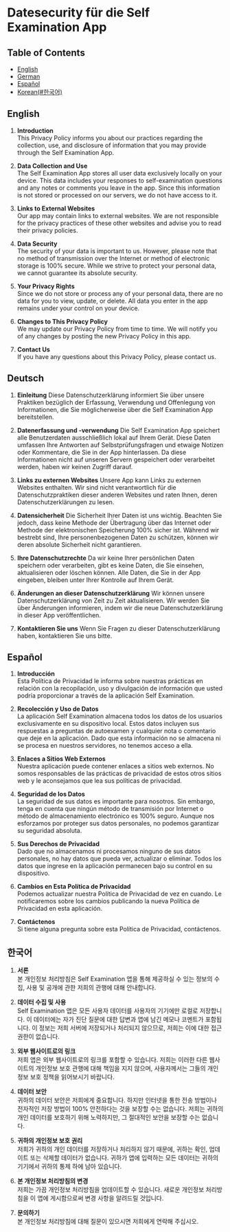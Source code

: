 # Datesecurity für die Self Examination App

## Table of Contents

- [English](#English)
- [German](#Deutsch)
- [Español](#Español)
- [Korean(#한국어)](#한국어)

## English
1. **Introduction**  
   This Privacy Policy informs you about our practices regarding the collection, use, and disclosure of information that you may provide through the Self Examination App.

2. **Data Collection and Use**  
   The Self Examination App stores all user data exclusively locally on your device. This data includes your responses to self-examination questions and any notes or comments you leave in the app. Since this information is not stored or processed on our servers, we do not have access to it.

3. **Links to External Websites**  
   Our app may contain links to external websites. We are not responsible for the privacy practices of these other websites and advise you to read their privacy policies.

4. **Data Security**  
   The security of your data is important to us. However, please note that no method of transmission over the Internet or method of electronic storage is 100% secure. While we strive to protect your personal data, we cannot guarantee its absolute security.

5. **Your Privacy Rights**  
   Since we do not store or process any of your personal data, there are no data for you to view, update, or delete. All data you enter in the app remains under your control on your device.

6. **Changes to This Privacy Policy**  
   We may update our Privacy Policy from time to time. We will notify you of any changes by posting the new Privacy Policy in this app.

7. **Contact Us**  
   If you have any questions about this Privacy Policy, please contact us.

## Deutsch
1.  **Einleitung**
Diese Datenschutzerklärung informiert Sie über unsere Praktiken bezüglich der Erfassung, Verwendung und Offenlegung von Informationen, die Sie möglicherweise über die Self Examination App bereitstellen.

2. **Datenerfassung und -verwendung**
Die Self Examination App speichert alle Benutzerdaten ausschließlich lokal auf Ihrem Gerät. Diese Daten umfassen Ihre Antworten auf Selbstprüfungsfragen und etwaige Notizen oder Kommentare, die Sie in der App hinterlassen. Da diese Informationen nicht auf unseren Servern gespeichert oder verarbeitet werden, haben wir keinen Zugriff darauf.

3. **Links zu externen Websites**
Unsere App kann Links zu externen Websites enthalten. Wir sind nicht verantwortlich für die Datenschutzpraktiken dieser anderen Websites und raten Ihnen, deren Datenschutzerklärungen zu lesen.

4. **Datensicherheit**
Die Sicherheit Ihrer Daten ist uns wichtig. Beachten Sie jedoch, dass keine Methode der Übertragung über das Internet oder Methode der elektronischen Speicherung 100% sicher ist. Während wir bestrebt sind, Ihre personenbezogenen Daten zu schützen, können wir deren absolute Sicherheit nicht garantieren.

5. **Ihre Datenschutzrechte**
Da wir keine Ihrer persönlichen Daten speichern oder verarbeiten, gibt es keine Daten, die Sie einsehen, aktualisieren oder löschen können. Alle Daten, die Sie in der App eingeben, bleiben unter Ihrer Kontrolle auf Ihrem Gerät.

6. **Änderungen an dieser Datenschutzerklärung**
Wir können unsere Datenschutzerklärung von Zeit zu Zeit aktualisieren. Wir werden Sie über Änderungen informieren, indem wir die neue Datenschutzerklärung in dieser App veröffentlichen.

7. **Kontaktieren Sie uns**
Wenn Sie Fragen zu dieser Datenschutzerklärung haben, kontaktieren Sie uns bitte.

## Español
1. **Introducción**  
   Esta Política de Privacidad le informa sobre nuestras prácticas en relación con la recopilación, uso y divulgación de información que usted podría proporcionar a través de la aplicación Self Examination.

2. **Recolección y Uso de Datos**  
   La aplicación Self Examination almacena todos los datos de los usuarios exclusivamente en su dispositivo local. Estos datos incluyen sus respuestas a preguntas de autoexamen y cualquier nota o comentario que deje en la aplicación. Dado que esta información no se almacena ni se procesa en nuestros servidores, no tenemos acceso a ella.

3. **Enlaces a Sitios Web Externos**  
   Nuestra aplicación puede contener enlaces a sitios web externos. No somos responsables de las prácticas de privacidad de estos otros sitios web y le aconsejamos que lea sus políticas de privacidad.

4. **Seguridad de los Datos**  
   La seguridad de sus datos es importante para nosotros. Sin embargo, tenga en cuenta que ningún método de transmisión por Internet o método de almacenamiento electrónico es 100% seguro. Aunque nos esforzamos por proteger sus datos personales, no podemos garantizar su seguridad absoluta.

5. **Sus Derechos de Privacidad**  
   Dado que no almacenamos ni procesamos ninguno de sus datos personales, no hay datos que pueda ver, actualizar o eliminar. Todos los datos que ingrese en la aplicación permanecen bajo su control en su dispositivo.

6. **Cambios en Esta Política de Privacidad**  
   Podemos actualizar nuestra Política de Privacidad de vez en cuando. Le notificaremos sobre los cambios publicando la nueva Política de Privacidad en esta aplicación.

7. **Contáctenos**  
   Si tiene alguna pregunta sobre esta Política de Privacidad, contáctenos.

## 한국어
1. **서론**  
   본 개인정보 처리방침은 Self Examination 앱을 통해 제공하실 수 있는 정보의 수집, 사용 및 공개에 관한 저희의 관행에 대해 안내합니다.

2. **데이터 수집 및 사용**  
   Self Examination 앱은 모든 사용자 데이터를 사용자의 기기에만 로컬로 저장합니다. 이 데이터에는 자가 진단 질문에 대한 답변과 앱에 남긴 메모나 코멘트가 포함됩니다. 이 정보는 저희 서버에 저장되거나 처리되지 않으므로, 저희는 이에 대한 접근 권한이 없습니다.

3. **외부 웹사이트로의 링크**  
   저희 앱은 외부 웹사이트로의 링크를 포함할 수 있습니다. 저희는 이러한 다른 웹사이트의 개인정보 보호 관행에 대해 책임을 지지 않으며, 사용자께서는 그들의 개인정보 보호 정책을 읽어보시기 바랍니다.

4. **데이터 보안**  
   귀하의 데이터 보안은 저희에게 중요합니다. 하지만 인터넷을 통한 전송 방법이나 전자적인 저장 방법이 100% 안전하다는 것을 보장할 수는 없습니다. 저희는 귀하의 개인 데이터를 보호하기 위해 노력하지만, 그 절대적인 보안을 보장할 수는 없습니다.

5. **귀하의 개인정보 보호 권리**  
   저희가 귀하의 개인 데이터를 저장하거나 처리하지 않기 때문에, 귀하는 확인, 업데이트 또는 삭제할 데이터가 없습니다. 귀하가 앱에 입력하는 모든 데이터는 귀하의 기기에서 귀하의 통제 하에 남아 있습니다.

6. **본 개인정보 처리방침의 변경**  
   저희는 가끔 개인정보 처리방침을 업데이트할 수 있습니다. 새로운 개인정보 처리방침을 이 앱에 게시함으로써 변경 사항을 알려드릴 것입니다.

7. **문의하기**  
   본 개인정보 처리방침에 대해 질문이 있으시면 저희에게 연락해 주십시오.